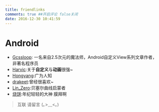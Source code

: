 ```yaml
---
title: friendlinks
comments: true ##开启评论 false关闭
date: 2016-12-30 10:41:59
---
```

# Android
* [Gcssloop](http://www.gcssloop.com/): 一名来自2.5次元的魔法师，Android自定义View系列文章作者，非著名程序员
* [Harvic](http://blog.csdn.net/harvic880925):关于**自定义**与**动画**很强~
* [Hongyang](http://blog.csdn.net/lmj623565791):广为人知
* [drakeet](https://drakeet.me/list):曾经很喜欢~
* [Lin_Zero](http://blog.csdn.net/z82367825/article/details/51599245):贝塞尔曲线启蒙者
* [烧饼](http://feng.moe/):年纪轻轻的大神 膜拜啊

>互联 请留言 (｡>﹏<｡)